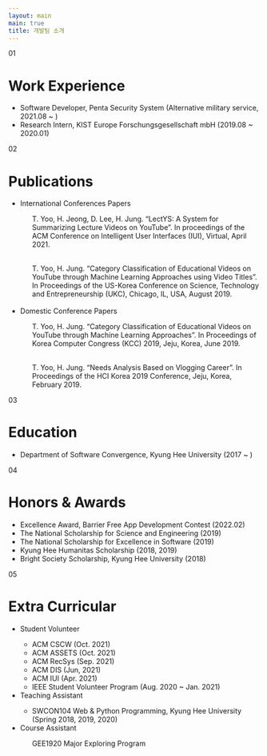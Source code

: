 ```yaml
---
layout: main
main: true
title: 개발팀 소개
---
```


<div class="loading-animation">
    <div class="about">
        <div class="section">
            <div class="title index">01</div>
            <div class="content">
                <h1 class="subtitle">Work Experience</h1>
                <ul class="culture">
                    <li>Software Developer, Penta Security System (Alternative military service, 2021.08 ~ )</li>
                    <li>Research Intern, KIST Europe Forschungsgesellschaft mbH (2019.08 ~ 2020.01)</li>
                </ul>
            </div>
        </div>
        <div class="section">
            <div class="title index">02</div>
            <div class="content">
                <h1 class="subtitle">Publications</h1>
                <ul class="culture">
                    <li>International Conferences Papers</li>
                    <ul>T. Yoo, H. Jeong, D. Lee, H. Jung. “LectYS: A System for Summarizing Lecture Videos on YouTube”. In proceedings of the ACM Conference on Intelligent User Interfaces (IUI), Virtual, April 2021.</ul> <br/>
                    <ul>T. Yoo, H. Jung. “Category Classification of Educational Videos on YouTube through Machine Learning Approaches using Video Titles”. In Proceedings of the US-Korea Conference on Science, Technology and Entrepreneurship (UKC), Chicago, IL, USA, August 2019.</ul><br/>
                    <li>Domestic Conference Papers</li>
                    <ul>T. Yoo, H. Jung. “Category Classification of Educational Videos on YouTube through Machine Learning Approaches”. In Proceedings of Korea Computer Congress (KCC) 2019, Jeju, Korea, June 2019.</ul><br/>
                    <ul>T. Yoo, H. Jung. “Needs Analysis Based on Vlogging Career”. In Proceedings of the HCI Korea 2019 Conference, Jeju, Korea, February 2019.</ul>
                </ul>
            </div>
        </div>
        <div class="section">
            <div class="title index">03</div>
            <div class="content">
                <h1 class="subtitle">Education</h1>
                <ul class="environment">
                    <li>Department of Software Convergence, Kyung Hee University (2017 ~ )</li>
                </ul>
            </div>
        </div>
        <div class="section">
            <div class="title index">04</div>
            <div class="content">
                <h1 class="subtitle">Honors & Awards</h1>
                <ul class="environment">
                    <li> Excellence Award, Barrier Free App Development Contest (2022.02)</li>
                    <li>The National Scholarship for Science and Engineering (2019)</li>
                    <li>The National Scholarship for Excellence in Software (2019)</li>
                    <li>Kyung Hee Humanitas Scholarship (2018, 2019)</li>
                    <li>Bright Society Scholarship, Kyung Hee University (2018)</li>
                </ul>
            </div>
        </div>
        <div class="section">
            <div class="title index">05</div>
            <div class="content">
                <h1 class="subtitle">Extra Curricular</h1>
                <ul class="environment">
                    <li>Student Volunteer</li>
                    <ul>
                        <li>ACM CSCW (Oct. 2021)</li>
                        <li>ACM ASSETS (Oct. 2021)</li>
                        <li>ACM RecSys (Sep. 2021)</li>
                        <li>ACM DIS (Jun, 2021) </li>
                        <li>ACM IUI (Apr. 2021)</li>
                        <li>IEEE Student Volunteer Program (Aug. 2020 ~ Jan. 2021)</li>
                    </ul>
                    <li>Teaching Assistant</li>
                    <ul>
                        <li>SWCON104 Web & Python Programming, Kyung Hee University (Spring 2018, 2019, 2020)</li>
                    </ul>
                    <li>Course Assistant</li>
                    <ul>GEE1920 Major Exploring Program</ul>
                </ul>
            </div>
        </div>
    </div>
</div>
